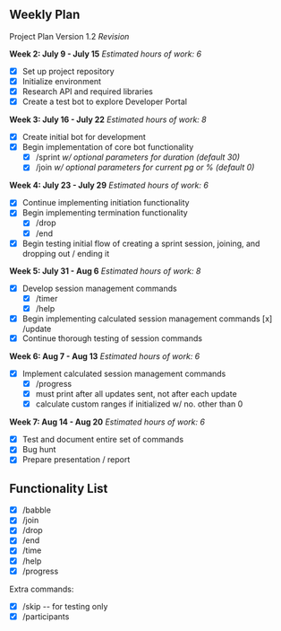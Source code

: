 ## Weekly Plan

Project Plan Version 1.2 _Revision_

**Week 2: July 9 - July 15**
_Estimated hours of work: 6_
- [x] Set up project repository
- [x] Initialize environment
- [x] Research API and required libraries
- [x] Create a test bot to explore Developer Portal

**Week 3: July 16 - July 22**
_Estimated hours of work: 8_
- [x] Create initial bot for development
- [x] Begin implementation of core bot functionality
    - [x] /sprint _w/ optional parameters for duration (default 30)_
    - [x] /join _w/ optional parameters for current pg or % (default 0)_

**Week 4: July 23 - July 29**
_Estimated hours of work: 6_
- [x] Continue implementing initiation functionality
- [x] Begin implementing termination functionality
    - [x] /drop
    - [x] /end
- [x] Begin testing initial flow of creating a sprint session, joining, and dropping out / ending it

**Week 5: July 31 - Aug 6**
_Estimated hours of work: 8_
- [x] Develop session management commands
    - [x] /timer
    - [x] /help
- [x] Begin implementing calculated session management commands
    [x] /update
- [x] Continue thorough testing of session commands

**Week 6: Aug 7 - Aug 13**
_Estimated hours of work: 6_
- [x] Implement calculated session management commands
    - [x] /progress
    - [x] must print after all updates sent, not after each update
    - [x] calculate custom ranges if initialized w/ no. other than 0

**Week 7: Aug 14 - Aug 20**
_Estimated hours of work: 6_
- [x] Test and document entire set of commands
- [x] Bug hunt
- [x] Prepare presentation / report

## Functionality List
- [x] /babble
- [x] /join
- [x] /drop
- [x] /end
- [x] /time
- [x] /help
- [x] /progress 

Extra commands:
- [x] /skip -- for testing only
- [x] /participants